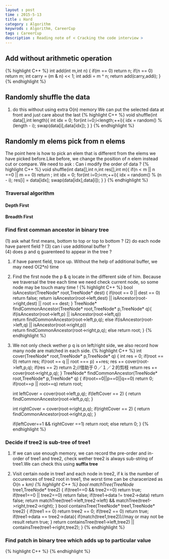 ```yaml
---
layout : post
time : 2015-5-13
title : Hard
category : Algorithm
keywrods : Algorithm, CareerCup 
tags : CareerCup 
description : Reading note of < Cracking the code interview >
---
```


## Add without arithmetic operation

{% highlight C++ %}
int add(int m,int n) {
	if(m == 0) return n;
	if(n == 0) return m;
	int carry = (m & n) << 1;
	int addi = m ^ n;
	return add(carry,addi);
}
{% endhighlight %}

## Randomly shuffle the data

1.	do this without using extra O(n) memory
	We can put the selected data at front and just care about the last
{% highlight C++ %}
void shuffle(int data[],int length){
	int idx = 0;
	for(int i=0;i<length;++i){
		idx = random() % (length - i);
		swap(data[i],data[idx]);
	}
}
{% endhighlight %}

## Randomly m elems pick from n elems

The point here is how to pick an elem that is different from the elems we have picked before.Like before, we change the position of n elem instead cut or compare.
We need to ask : Can i modify the order of data ?
{% highlight C++ %}
void shuffle(int data[],int n,int res[],int m){
	if(n < m || n ==0 || m == 0) return ;
	int idx = 0;
	for(int i=0;i<m;++i){
		idx = random() % (n - i);
		res[i] = data[idx];
		swap(data[idx],data[i]);
	}
}
{% endhighlight %}

### Traversal algorithm

#### Depth First 

#### Breadth First

### Find first comman ancestor in binary tree

(1)	ask what first means, bottom to top or top to bottom ?
(2)	do each node have parent field ?
(3) can i use additional buffer ?	
(4) does p and q guarenteed to appear in the tree ?

1.	if have parent field, trace up. Without the help of additional buffer, we may need O(2*n) time
2.	Find the first node the p & q locate in the different side of him. Because we traversal the tree each time we need check current node, so some node may be touch many time !
{% highlight C++ %}
bool isAncestor(TreeNode* root,TreeNode* dest) {
	if(root == 0 || dest == 0)	return  false;
	return isAncestor(root->left,dest) || isAncestor(root->right,dest) || root == dest;
}
TreeNode* findCommonAncestor(TreeNode* root,TreeNode* p,TreeNode* q){
	if(isAncestor(root->left,p) || isAncestor(root->left,q))	
		return findCommonAncestor(root->left,p,q);
	else if(isAncestor(root->left,q) || isAncestor(root->right,p))	
		return findCommonAncestor(root->right,p,q);
	else
		return root;
}
{% endhighlight %}
3.	We not only check wether p q is on left/right side, we also record how many node are matched in each side.
{% highlight C++ %}
int cover(TreeNode* root,TreeNode* p,TreeNode* q) {
	int res = 0;
	if(root == 0) return res;
	if(root == q || root === p)  ++res;
	res += cover(root->left,p,q);
	if(res == 2) return 2;//借助于０／１／２的剪枝
	return res += cover(root->right,p,q);
}
TreeNode* findCommonAncestor(TreeNode* root,TreeNode* p,TreeNode* q) {
	if(root==0||p==0||q==0) return 0;
	if(root==p || root==q) return root;

	int leftCover = cover(root->left,p,q);
	if(leftCover == 2) {
		return findCommonAncestor(root->left,p,q);
	}

	int rightCover = cover(root->right,p,q);
	if(rightCover == 2) {
		return findCommonAncestor(root->right,p,q);
	}

	if(leftCover==1 && rightCover ==1) 
		return root;
	else
		return 0;
}
{% endhighlight %}

### Decide if tree2 is sub-tree of tree1

1.	If we can use enough memory, we can record the pre-order and in-order of tree1 and tree2, check wether tree2 is always sub-string of tree1.We can check this using **suffix tree**

2.	Visit certain node in tree1 and each node in tree2, if k is the number of occurences of tree2 root in tree1, the worst time can be characerized as O(n + k*m) 
{% highlight C++ %}
bool matchTree(TreeNode* tree1,TreeNode* tree2) {
	if(tree1==0 && tree2==0)	return true;
	if(tree1==0 || tree2==0)	return false;
	if(tree1->data != tree2->data)	return false;
	return matchTree(tree1->left,tree2->left) && matchTree(tree1->right,tree2->right);
}
bool containsTree(TreeNode* tree1,TreeNode* tree2) {
	if(tree1 == 0)
		return tree2 == 0;
	if(tree2 == 0) 
		return true;
	if(tree1->data == tree2->data){
		if(match(tree1,tree2))//may or may not be result
			return true;
	}
	return containsTree(tree1->left,tree2) || containsTree(tree1->right,tree2);
}
{% endhighlight %}

### Find patch in binary tree which adds up to particular value

{% highlight C++ %}
{% endhighlight %}

